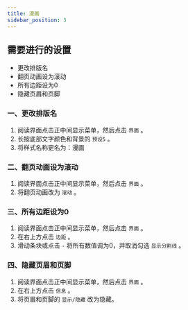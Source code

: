 ```yaml
---
title: 漫画
sidebar_position: 3
---
```


## 需要进行的设置

- 更改排版名
- 翻页动画设为滚动
- 所有边距设为0
- 隐藏页眉和页脚

### 一、更改排版名

1. 阅读界面点击正中间显示菜单，然后点击 `界面` 。
2. 长按底部文字颜色和背景的 `预设5` 。
3. 将样式名称更名为：漫画

### 二、翻页动画设为滚动

1. 阅读界面点击正中间显示菜单，然后点击 `界面` 。
2. 将翻页动画改为 `滚动` 。

### 三、所有边距设为0

1. 阅读界面点击正中间显示菜单，然后点击 `界面` 。
2. 在右上方点击 `边距` 。
3. 滑动条块或点击 `-` 将所有数值调为0，并取消勾选 `显示分割线` 。

### 四、隐藏页眉和页脚

1. 阅读界面点击正中间显示菜单，然后点击 `界面` 。
2. 在右上方点击 `信息` 。
3. 将页眉和页脚的 `显示/隐藏` 改为隐藏。


